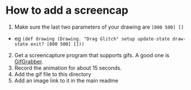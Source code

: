 # How to add a screencap

1. Make sure the last two parameters of your drawing are `[800 500] []`
 - eg `(def drawing (Drawing. "Drag Glitch" setup update-state draw-state exit? [800 500] []))`
2. Get a screencapture program that supports gifs. A good one is [GifGrabber](http://www.gifgrabber.com/).
3. Record the animation for about 15 seconds.
4. Add the gif file to this directory
5. Add an image link to it in the main readme

